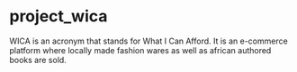 # project_wica
WICA is an acronym that stands for What I Can Afford. It is an e-commerce platform where locally made fashion wares as well as african authored books are sold.
